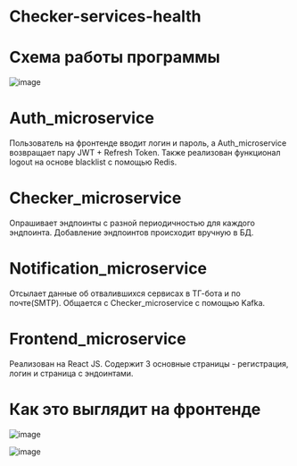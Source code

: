 # Checker-services-health

# Схема работы программы

![image](https://github.com/user-attachments/assets/e02f4b05-e9c7-46a7-ab8e-78b5caf825ee)

# Auth_microservice

Пользователь на фронтенде вводит логин и пароль, а Auth_microservice возвращает пару JWT + Refresh Token. Также реализован функционал logout на основе blacklist с помощью Redis.

# Checker_microservice

Опрашивает эндпоинты с разной периодичностью для каждого эндпоинта. Добавление эндпоинтов происходит вручную в БД.

# Notification_microservice

Отсылает данные об отвалившихся сервисах в ТГ-бота и по почте(SMTP). Общается с Checker_microservice с помощью Kafka.

# Frontend_microservice

Реализован на React JS. Содержит 3 основные страницы -  регистрация, логин и страница с эндоинтами.

# Как это выглядит на фронтенде

![image](https://github.com/user-attachments/assets/c5d4585c-1b63-4b6d-b64a-1d53b3f3c0cb)

![image](https://github.com/user-attachments/assets/7f447117-90ce-4f92-b710-6a00bd507627)


